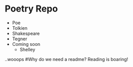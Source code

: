 # Poetry Repo

* Poe
* Tolkien
* Shakespeare
* Tegner
* Coming soon
  * Shelley

..wooops
#Why do we need a readme? Reading is boaring!